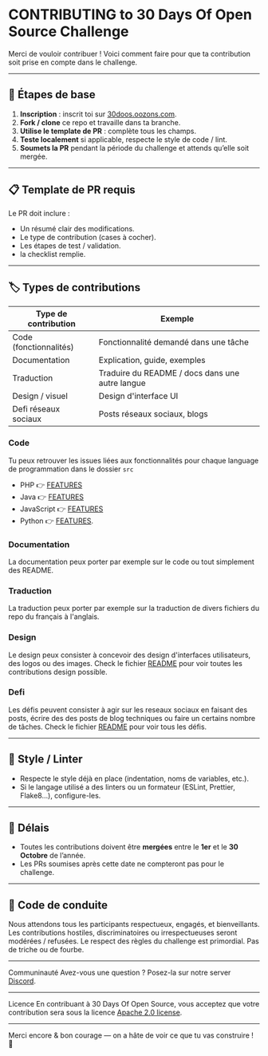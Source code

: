 # CONTRIBUTING to 30 Days Of Open Source Challenge

Merci de vouloir contribuer ! Voici comment faire pour que ta contribution soit prise en compte dans le challenge.

---

## 📝 Étapes de base

1. **Inscription** : inscrit toi sur [30doos.oozons.com](https://30doos.oozons.com).
2. **Fork / clone** ce repo et travaille dans ta branche.
3. **Utilise le template de PR** : complète tous les champs.
4. **Teste localement** si applicable, respecte le style de code / lint.
5. **Soumets la PR** pendant la période du challenge et attends qu’elle soit mergée.

---

## 📋 Template de PR requis

Le PR doit inclure :

- Un résumé clair des modifications.
- Le type de contribution (cases à cocher).
- Les étapes de test / validation.
- la checklist remplie.

---

## 🏷️ Types de contributions

| Type de contribution   | Exemple                                         |
| ---------------------- | ----------------------------------------------- |
| Code (fonctionnalités) | Fonctionnalité demandé dans une tâche           |
| Documentation          | Explication, guide, exemples                    |
| Traduction             | Traduire du README / docs dans une autre langue |
| Design / visuel        | Design d'interface UI                           |
| Defi réseaux sociaux   | Posts réseaux sociaux, blogs                    |

### Code

Tu peux retrouver les issues liées aux fonctionnalités pour chaque language de programmation dans le dossier `src`

- PHP 👉 [FEATURES](https://github.com/Ionfinisher/30-days-of-open-source/blob/main/src/php/README.md)
- Java 👉 [FEATURES](https://github.com/Ionfinisher/30-days-of-open-source/blob/main/src/java/README.md)
- JavaScript 👉 [FEATURES](https://github.com/Ionfinisher/30-days-of-open-source/blob/main/src/javascript/README.md)
- Python 👉 [FEATURES](https://github.com/Ionfinisher/30-days-of-open-source/blob/main/src/python/README.md).

### Documentation

La documentation peux porter par exemple sur le code ou tout simplement des README.

### Traduction

La traduction peux porter par exemple sur la traduction de divers fichiers du repo du français à l'anglais.

### Design

Le design peux consister à concevoir des design d'interfaces utilisateurs, des logos ou des images. Check le fichier [README](https://github.com/Ionfinisher/30-days-of-open-source/blob/main/designs/README.md) pour voir toutes les contributions design possible.

### Defi

Les défis peuvent consister à agir sur les reseaux sociaux en faisant des posts, écrire des des posts de blog techniques ou faire un certains nombre de tâches. Check le fichier [README](https://github.com/Ionfinisher/30-days-of-open-source/blob/main/defis/README.md) pour voir tous les défis.

---

## 🔧 Style / Linter

- Respecte le style déjà en place (indentation, noms de variables, etc.).
- Si le langage utilisé a des linters ou un formateur (ESLint, Prettier, Flake8…), configure-les.

---

## 📅 Délais

- Toutes les contributions doivent être **mergées** entre le **1er** et le **30 Octobre** de l’année.
- Les PRs soumises après cette date ne compteront pas pour le challenge.

---

## 💬 Code de conduite

Nous attendons tous les participants respectueux, engagés, et bienveillants. Les contributions hostiles, discriminatoires ou irrespectueuses seront modérées / refusées. Le respect des règles du challenge est primordial. Pas de triche ou de fourbe.

---

Communinauté
Avez-vous une question ? Posez-la sur notre server [Discord](https://discord.gg/XAfbaFSCVJ).

---

Licence
En contribuant à 30 Days Of Open Source, vous acceptez que votre contribution sera sous la licence [Apache 2.0 license](https://github.com/Ionfinisher/30OSS-test/blob/1f873a4f25bcf7be39eab57c8317ade672865cac/LICENSE).

---

Merci encore & bon courage — on a hâte de voir ce que tu vas construire ! 🚀
